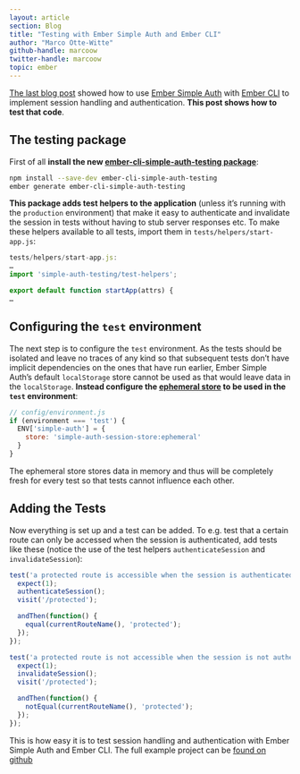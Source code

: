 ```yaml
---
layout: article
section: Blog
title: "Testing with Ember Simple Auth and Ember CLI"
author: "Marco Otte-Witte"
github-handle: marcoow
twitter-handle: marcoow
topic: ember
---
```


[The last blog post](http://simplabs.com/blog/2014/06/30/using-ember-simple-auth-with-ember-cli.html "Using Ember Simple Auth with ember-cli") showed how to use [Ember Simple Auth](https://github.com/simplabs/ember-simple-auth) with [Ember CLI](https://github.com/ember-cli/ember-cli) to implement session handling and authentication. **This post shows how to test that code**.

<!--break-->

## The testing package

First of all **install the new [ember-cli-simple-auth-testing package](https://www.npmjs.com/package/ember-cli-simple-auth-testing)**:

```bash
npm install --save-dev ember-cli-simple-auth-testing
ember generate ember-cli-simple-auth-testing
```

**This package adds test helpers to the application** (unless it’s running with the `production` environment) that make it easy to authenticate and invalidate the session in tests without having to stub server responses etc. To make these helpers available to all tests, import them in `tests/helpers/start-app.js`:

```js
tests/helpers/start-app.js:
…
import 'simple-auth-testing/test-helpers';

export default function startApp(attrs) {
…
```

## Configuring the `test` environment

The next step is to configure the `test` environment. As the tests should be isolated and leave no traces of any kind so that subsequent tests don’t have implicit dependencies on the ones that have run earlier, Ember Simple Auth’s default `localStorage` store cannot be used as that would leave data in the `localStorage`. **Instead configure the [ephemeral store](http://ember-simple-auth.com/api/classes/EphemeralStore.html) to be used in the `test` environment**:

```js
// config/environment.js
if (environment === 'test') {
  ENV['simple-auth'] = {
    store: 'simple-auth-session-store:ephemeral'
  }
}
```

The ephemeral store stores data in memory and thus will be completely fresh for every test so that tests cannot influence each other.

## Adding the Tests

Now everything is set up and a test can be added. To e.g. test that a certain route can only be accessed when the session is authenticated, add tests like these (notice the use of the test helpers `authenticateSession` and `invalidateSession`):

```js
test('a protected route is accessible when the session is authenticated', function() {
  expect(1);
  authenticateSession();
  visit('/protected');

  andThen(function() {
    equal(currentRouteName(), 'protected');
  });
});

test('a protected route is not accessible when the session is not authenticated', function() {
  expect(1);
  invalidateSession();
  visit('/protected');

  andThen(function() {
    notEqual(currentRouteName(), 'protected');
  });
});
```

This is how easy it is to test session handling and authentication with Ember Simple Auth and Ember CLI. The full example project can be [found on github](https://github.com/simplabs/ember-simple-auth-example)
